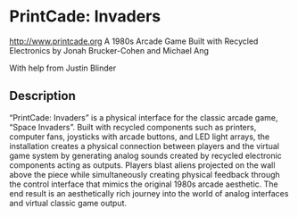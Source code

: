 
# PrintCade: Invaders
http://www.printcade.org
A 1980s Arcade Game Built with Recycled Electronics
by Jonah Brucker-Cohen and Michael Ang

With help from Justin Blinder

## Description
“PrintCade: Invaders” is a physical interface for the classic arcade game, “Space Invaders”. Built with recycled components such as printers, computer fans, joysticks with arcade buttons, and LED light arrays, the installation creates a physical connection between players and the virtual game system by generating analog sounds created by recycled electronic components acting as outputs. Players blast aliens projected on the wall above the piece while simultaneously creating physical feedback through the control interface that mimics the original 1980s arcade aesthetic. The end result is an aesthetically rich journey into the world of analog interfaces and virtual classic game output.

